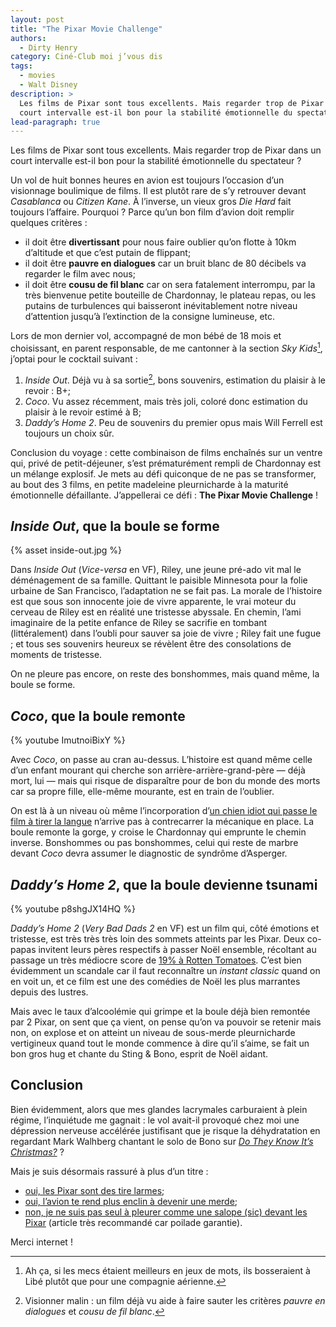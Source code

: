 ```yaml
---
layout: post
title: "The Pixar Movie Challenge"
authors:
  - Dirty Henry
category: Ciné-Club moi j’vous dis
tags:
  - movies
  - Walt Disney
description: >
  Les films de Pixar sont tous excellents. Mais regarder trop de Pixar dans un
  court intervalle est-il bon pour la stabilité émotionnelle du spectateur ?
lead-paragraph: true
---
```


Les films de Pixar sont tous excellents. Mais regarder trop de Pixar dans un
court intervalle est-il bon pour la stabilité émotionnelle du spectateur ?

Un vol de huit bonnes heures en avion est toujours l’occasion d’un visionnage
boulimique de films. Il est plutôt rare de s’y retrouver devant _Casablanca_ ou
_Citizen Kane_. À l’inverse, un vieux gros _Die Hard_ fait toujours l’affaire.
Pourquoi ? Parce qu’un bon film d’avion doit remplir quelques critères :

- il doit être **divertissant** pour nous faire oublier qu’on flotte à 10km
  d’altitude et que c’est putain de flippant;
- il doit être **pauvre en dialogues** car un bruit blanc de 80 décibels va
  regarder le film avec nous;
- il doit être **cousu de fil blanc** car on sera fatalement interrompu, par la
  très bienvenue petite bouteille de Chardonnay, le plateau repas, ou les
  putains de turbulences qui baisseront inévitablement notre niveau d’attention
  jusqu’à l’extinction de la consigne lumineuse, etc.

Lors de mon dernier vol, accompagné de mon bébé de 18 mois et choisissant, en
parent responsable, de me cantonner à la section _Sky Kids_[^spykids], j’optai
pour le cocktail suivant :

1. _Inside Out_. Déjà vu à sa sortie[^dejavu], bons souvenirs, estimation du
   plaisir à le revoir : B+;
2. _Coco_. Vu assez récemment, mais très joli, coloré donc estimation du plaisir
   à le revoir estimé à B;
3. _Daddy’s Home 2_. Peu de souvenirs du premier opus mais Will Ferrell est
   toujours un choix sûr.

Conclusion du voyage : cette combinaison de films enchaînés sur un ventre qui,
privé de petit-déjeuner, s’est prématurément rempli de Chardonnay est un mélange
explosif. Je mets au défi quiconque de ne pas se transformer, au bout des 3
films, en petite madeleine pleurnicharde à la maturité émotionnelle défaillante.
J’appellerai ce défi : **The Pixar Movie Challenge** !

## _Inside Out_, que la boule se forme

{% asset inside-out.jpg %}

Dans _Inside Out_ (_Vice-versa_ en VF), Riley, une jeune pré-ado vit mal le
déménagement de sa famille. Quittant le paisible Minnesota pour la folie urbaine
de San Francisco, l’adaptation ne se fait pas. La morale de l’histoire est que
sous son innocente joie de vivre apparente, le vrai moteur du cerveau de Riley
est en réalité une tristesse abyssale. En chemin, l’ami imaginaire de la petite
enfance de Riley se sacrifie en tombant (littéralement) dans l’oubli pour sauver
sa joie de vivre ; Riley fait une fugue ; et tous ses souvenirs heureux se
révèlent être des consolations de moments de tristesse.

On ne pleure pas encore, on reste des bonshommes, mais quand même, la boule se
forme.

## _Coco_, que la boule remonte

{% youtube ImutnoiBixY %}

Avec _Coco_, on passe au cran au-dessus. L’histoire est quand même celle d’un
enfant mourant qui cherche son arrière-arrière-grand-père — déjà mort, lui —
mais qui risque de disparaître pour de bon du monde des morts car sa propre
fille, elle-même mourante, est en train de l’oublier.

On est là à un niveau où même l’incorporation d’[un chien idiot qui passe le
film à tirer la langue][dante] n’arrive pas à contrecarrer la mécanique en
place. La boule remonte la gorge, y croise le Chardonnay qui emprunte le chemin
inverse. Bonshommes ou pas bonshommes, celui qui reste de marbre devant _Coco_
devra assumer le diagnostic de syndrôme d’Asperger.

## _Daddy’s Home 2_, que la boule devienne tsunami

{% youtube p8shgJX14HQ %}

_Daddy’s Home 2_ (_Very Bad Dads 2_ en VF) est un film qui, côté émotions et
tristesse, est très très très loin des sommets atteints par les Pixar. Deux
co-papas invitent leurs pères respectifs à passer Noël ensemble, récoltant au
passage un très médiocre score de [19% à Rotten Tomatoes][rt]. C’est bien
évidemment un scandale car il faut reconnaître un _instant classic_ quand on en
voit un, et ce film est une des comédies de Noël les plus marrantes depuis des
lustres.

Mais avec le taux d’alcoolémie qui grimpe et la boule déjà bien remontée par 2
Pixar, on sent que ça vient, on pense qu’on va pouvoir se retenir mais non, on
explose et on atteint un niveau de sous-merde pleurnicharde vertigineux quand
tout le monde commence à dire qu’il s’aime, se fait un bon gros hug et chante du
Sting & Bono, esprit de Noël aidant.

## Conclusion

Bien évidemment, alors que mes glandes lacrymales carburaient à plein régime,
l’inquiétude me gagnait : le vol avait-il provoqué chez moi une dépression
nerveuse accélérée justifisant que je risque la déhydratation en regardant Mark
Walhberg chantant le solo de Bono sur [_Do They Know It’s Christmas?_][song] ?

Mais je suis désormais rassuré à plus d’un titre :

- [oui, les Pixar sont des tire larmes][cry];
- [oui, l’avion te rend plus enclin à devenir une merde][cry2];
- [non, je ne suis pas seul à pleurer comme une salope (sic) devant les
  Pixar][cry3] (article très recommandé car poilade garantie).

Merci internet !

[dante]: https://disney.fandom.com/wiki/Dante
[rt]: https://www.rottentomatoes.com/m/daddys_home_2/
[song]: https://youtu.be/bjQzJAKxTrE
[cry]: https://www.vulture.com/2015/06/why-pixar-movies-make-us-cry.html
[cry2]:
  https://www.telegraph.co.uk/travel/travel-truths/the-science-behind-why-people-cry-more-easily-on-plane
[cry3]: https://deadspin.com/dear-pixar-stop-making-me-cry-like-a-bitch-5313572/

[^spykids]:
    Ah ça, si les mecs étaient meilleurs en jeux de mots, ils bosseraient à Libé
    plutôt que pour une compagnie aérienne.

[^dejavu]:
    Visionner malin : un film déjà vu aide à faire sauter les critères _pauvre
    en dialogues_ et _cousu de fil blanc_.

